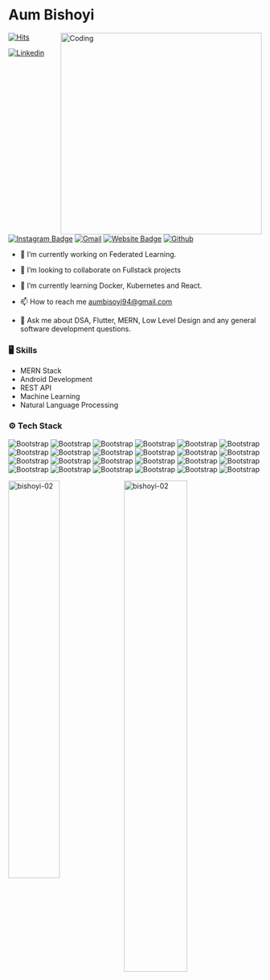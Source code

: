 # Aum Bishoyi

[![Hits](https://hits.seeyoufarm.com/api/count/incr/badge.svg?url=https%3A%2F%2Fgithub.com%2Fbishoyi-02%2Fbishoyi-02&count_bg=%2379C83D&title_bg=%23555555&icon=&icon_color=%23E7E7E7&title=Profile+Views&edge_flat=false)](https://hits.seeyoufarm.com)
<img align="right" alt="Coding" width="400" src="https://media2.giphy.com/media/zhYSVCirREeIZtONCI/giphy.gif">

[![Linkedin](https://img.shields.io/badge/-LinkedIn-blue?style=flat&logo=Linkedin&logoColor=white)](https://www.linkedin.com/in/aum-bishoyi-0065051b7/)
[![Instagram Badge](https://img.shields.io/badge/-Instagram-purple?logo=instagram&logoColor=white&link=https://instagram.com/bishoyi02/)](https://www.instagram.com/bishoyi02)
[![Gmail](https://img.shields.io/badge/-Gmail-c14438?style=flat&logo=Gmail&logoColor=white)](mailto:aumbisoyi94@gmail.com)
[![Website Badge](https://img.shields.io/badge/-Website-c14438?style=flat&logo=Google-Chrome&logoColor=white&link=https://bishoyi-02.github.io/portfolio/)](https://bishoyi-02.github.io/portfolio/)
[![Github](https://img.shields.io/github/followers/bishoyi-02?label=Follow&style=social)](https://github.com/bishoyi-02)

- 🔭 I’m currently working on Federated Learning.

- 👯 I’m looking to collaborate on Fullstack projects

- 🌱 I’m currently learning Docker, Kubernetes and React.

- 📫 How to reach me aumbisoyi94@gmail.com

- 💬 Ask me about DSA, Flutter, MERN, Low Level Design and any general software development questions.

### 🖥 Skills

- MERN Stack
- Android Development
- REST API
- Machine Learning
- Natural Language Processing
### ⚙️ Tech Stack

![Bootstrap](https://img.shields.io/badge/-C%2B%2B-05122A?style=flat&logo=C++&color=353535) ![Bootstrap](https://img.shields.io/badge/-HTML5-05122A?style=flat&logo=HTML5&color=353535) ![Bootstrap](https://img.shields.io/badge/-CSS3-05122A?style=flat&logo=CSS3&color=353535) ![Bootstrap](https://img.shields.io/badge/-Javascript-05122A?style=flat&logo=Javascript&color=353535) ![Bootstrap](https://img.shields.io/badge/-Bootstrap-05122A?style=flat&logo=Bootstrap&color=353535) ![Bootstrap](https://img.shields.io/badge/-React-05122A?style=flat&logo=React&color=353535) ![Bootstrap](https://img.shields.io/badge/-Node.Js-05122A?style=flat&logo=Node.Js&color=353535) ![Bootstrap](https://img.shields.io/badge/-Express.Js-05122A?style=flat&logo=Express.Js&color=353535) ![Bootstrap](https://img.shields.io/badge/-MongoDB-05122A?style=flat&logo=MongoDB&color=353535) ![Bootstrap](https://img.shields.io/badge/-MySQL-05122A?style=flat&logo=MySQL&color=353535) ![Bootstrap](https://img.shields.io/badge/-Android-05122A?style=flat&logo=Android&color=353535) ![Bootstrap](https://img.shields.io/badge/-Flutter-05122A?style=flat&logo=Flutter&color=353535) ![Bootstrap](https://img.shields.io/badge/-Dart-05122A?style=flat&logo=Dart&color=353535) ![Bootstrap](https://img.shields.io/badge/-Python-05122A?style=flat&logo=Python&color=353535) ![Bootstrap](https://img.shields.io/badge/-Flask-05122A?style=flat&logo=Flask&color=353535) ![Bootstrap](https://img.shields.io/badge/-Pandas-05122A?style=flat&logo=Pandas&color=353535) ![Bootstrap](https://img.shields.io/badge/-Numpy-05122A?style=flat&logo=Numpy&color=353535) ![Bootstrap](https://img.shields.io/badge/-TensorFlow-05122A?style=flat&logo=TensorFlow&color=353535) ![Bootstrap](https://img.shields.io/badge/-Scikit%20Learn-05122A?style=flat&logo=Scikit-Learn&color=353535) ![Bootstrap](https://img.shields.io/badge/-Visual%20Studio%20Code-05122A?style=flat&logo=Visual-Studio-Code&color=353535) ![Bootstrap](https://img.shields.io/badge/-Git-05122A?style=flat&logo=Git&color=353535) ![Bootstrap](https://img.shields.io/badge/-Heroku-05122A?style=flat&logo=Heroku&color=353535) ![Bootstrap](https://img.shields.io/badge/-Linux-05122A?style=flat&logo=Linux&color=353535) ![Bootstrap](https://img.shields.io/badge/-Postman-05122A?style=flat&logo=Postman&color=353535)

<div>
  <img width="45%" align="left" src="https://github-readme-stats.vercel.app/api/top-langs?username=bishoyi-02&show_icons=true&locale=en&layout=compact" alt="bishoyi-02" />
  <img width="50%"  src="https://github-readme-streak-stats.herokuapp.com/?user=bishoyi-02&" alt="bishoyi-02" />
</div>

<!---
https://hejazizo-github-profile-readme-srcstreamlit-app-i6skm7.streamlit.app/
-->
